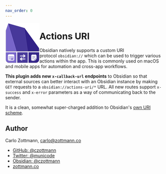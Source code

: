 ```yaml
---
nav_order: 0
---
```


<img src="https://raw.githubusercontent.com/czottmann/obsidian-actions-uri/main/readme-assets/actions-uri-128.png" align="left" alt="Plugin logo thingie: an app icon, a two-way communications icon, a note icon">

# Actions URI

Obsidian natively supports a custom URI protocol `obsidian://` which can be used to trigger various actions within the app.  This is commonly used on macOS and mobile apps for automation and cross-app workflows.

**This plugin adds new `x-callback-url` endpoints** to Obsidian so that external sources can better interact with an Obsidian instance by making `GET` requests to a `obsidian://actions-uri/*` URL.  All new routes support `x-success` and `x-error` parameters as a way of communicating back to the sender.

It is a clean, somewhat super-charged addition to Obsidian's [own URI scheme](https://help.obsidian.md/Advanced+topics/Using+obsidian+URI#Using+Obsidian+URIs).


## Author

Carlo Zottmann, <carlo@zottmann.co>

- [GitHub: @czottmann](https://github.com/czottmann)
- [Twitter: @municode](https://twitter.com/municode)
- [Obsidian: @czottmann](https://forum.obsidian.md/u/czottmann)
- [zottmann.co](https://zottmann.co/)

